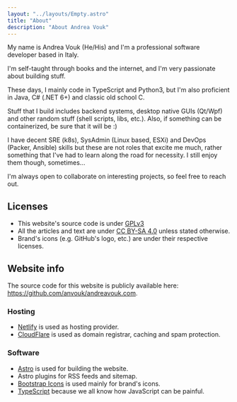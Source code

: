 ```yaml
---
layout: "../layouts/Empty.astro"
title: "About"
description: "About Andrea Vouk"
---
```


My name is Andrea Vouk (He/His) and I'm a professional software developer based in Italy.

I'm self-taught through books and the internet, and I'm very passionate about building stuff.

These days, I mainly code in TypeScript and Python3, but I'm also proficient in Java, C# (.NET 6+) and classic old school C.

Stuff that I build includes backend systems, desktop native GUIs (Qt/Wpf) and other
random stuff (shell scripts, libs, etc.). Also, if something can be containerized, be sure that it will be :)

I have decent SRE (k8s), SysAdmin (Linux based, ESXi) and DevOps (Packer, Ansible) skills but these are not roles
that excite me much, rather something that I've had to learn along the road for necessity.
I still enjoy them though, sometimes...

I'm always open to collaborate on interesting projects, so feel free to reach out.

## Licenses

- This website's source code is under [GPLv3](https://www.gnu.org/licenses/gpl-3.0.en.html)
- All the articles and text are under [CC BY-SA 4.0](https://creativecommons.org/licenses/by-sa/4.0/) unless stated
otherwise.
- Brand's icons (e.g. GitHub's logo, etc.) are under their respective licenses.

## Website info

The source code for this website is publicly available here: https://github.com/anvouk/andreavouk.com.

### Hosting
- [Netlify](https://www.netlify.com/) is used as hosting provider.
- [CloudFlare](https://www.cloudflare.com/) is used as domain registrar, caching and spam protection.

### Software
- [Astro](https://astro.build/) is used for building the website.
- Astro plugins for RSS feeds and sitemap.
- [Bootstrap Icons](https://icons.getbootstrap.com/) is used mainly for brand's icons.
- [TypeScript](https://www.typescriptlang.org/) because we all know how JavaScript can be painful.
